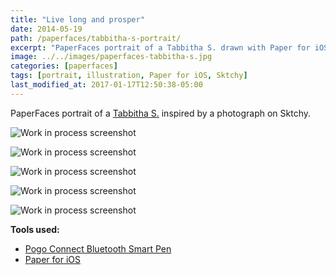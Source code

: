 ```yaml
---
title: "Live long and prosper"
date: 2014-05-19
path: /paperfaces/tabbitha-s-portrait/
excerpt: "PaperFaces portrait of a Tabbitha S. drawn with Paper for iOS on an iPad."
image: ../../images/paperfaces-tabbitha-s.jpg
categories: [paperfaces]
tags: [portrait, illustration, Paper for iOS, Sktchy]
last_modified_at: 2017-01-17T12:50:38-05:00
---
```


PaperFaces portrait of a [Tabbitha S.](https://sktchy.com/WjxgQ) inspired by a photograph on Sktchy.

![Work in process screenshot](../../images/paperfaces-tabbitha-s-process-1-lg.jpg)

![Work in process screenshot](../../images/paperfaces-tabbitha-s-process-2-lg.jpg)

![Work in process screenshot](../../images/paperfaces-tabbitha-s-process-3-lg.jpg)

![Work in process screenshot](../../images/paperfaces-tabbitha-s-process-4-lg.jpg)

![Work in process screenshot](../../images/paperfaces-tabbitha-s-process-5-lg.jpg)

**Tools used:**

- [Pogo Connect Bluetooth Smart Pen](https://www.amazon.com/gp/product/B009K448L4/ref=as_li_ss_tl?ie=UTF8&camp=1789&creative=390957&creativeASIN=B009K448L4&linkCode=as2&tag=mademist-20)
- [Paper for iOS](https://paper.bywetransfer.com/)
